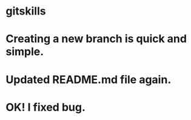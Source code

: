 # gitskills
# Creating a new branch is quick and simple.
# Updated README.md file again.
# OK! I fixed bug.
